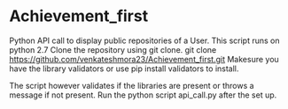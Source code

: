 # Achievement_first
Python API call to display public repositories of a User. This script runs on python 2.7
Clone the repository using git clone. 
git clone https://github.com/venkateshmora23/Achievement_first.git
Makesure you have the library validators or use pip install validators to install.

The script however validates if the libraries are present or throws a message if not present. 
Run the python script api_call.py after the set up. 
